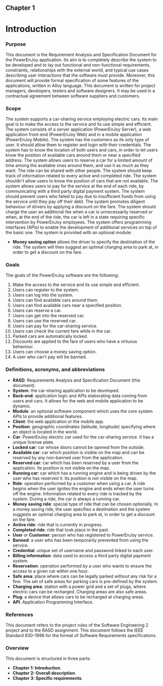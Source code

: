 ## Chapter 1

# Introduction


### Purpose

This document is the Requirement Analysis and Specification Document for the PowerEnJoy application. Its aim is to completely describe the system to be developed and to lay out functional and non-functional requirements, constraints, relationships with the external world, and typical use cases describing user interactions that the software must provide. Moreover, this document will provide formal specification of some features of the applications, written in Alloy language. This document is written for project managers, developers, testers and software designers. It may be used in a contractual agreement between software suppliers and customers.

### Scope

The system supports a car-sharing service employing electric cars.
Its main goal is to make the access to the service and its use simple and efficient.
The system consists of a server application (PowerEnJoy Server), a web application front-end (PowerEnJoy Web) and in a mobile application (PowerEnJoy Mobile).
The system has the customers as its only type of user. It should allow them to register and login with their credentials.
The system has to know the location of both users and cars, in order to let users know the position of available cars around them or near a specified address.
The system allows users to reserve a car for a limited amount of time among the available ones around them, and use it as much as they want. The ride can be shared with other people.
The system should keep track of information related to every active and completed ride.
The system shouldn't allow users to know the position of cars that are not available.
The system allows users to pay for the service at the end of each ride, by communicating with a third party digital payment system.
The system should prevent users who failed to pay due to insufficient funds from using the service until they pay off their debt.
The system promotes diligent behaviour of drivers by applying a discount on the fare.
The system should charge the user an additional fee when a car is unnecessarily reserved or when, at the end of the ride, the car is left in a state requiring specific intervention by PowerEnJoy employees.
The system offers programming interfaces (APIs) to enable the development of additional services on top of the basic one.
The system is provided with an optional module:
- **Money saving option** allows the driver to specify the destination of the ride. The system will then suggest an optimal charging area to park at, in order to get a discount on the fare.

### Goals

The goals of the PowerEnJoy software are the following:

1. Make the access to the service and its use simple and efficient.
2. Users can register to the system.
3. Users can log into the system.
4. Users can find available cars around them.
5. Users can find available cars near a specified position.
6. Users can reserve a car.
7. Users can get into the reserved car.
8. Users can use the reserved car.
9. Users can pay for the car-sharing service.
10. Users can check the current fare while in the car.
11. Parked cars are automatically locked.
12. Discounts are applied to the fare of users who have a virtuous behaviour.
13. Users can choose a money saving option.
14. A user who can't pay will be banned.

### Definitions, acronyms, and abbreviations

- **RASD**: Requirements Analysis and Specification Document (this document).
- **System**: the car-sharing application to be developed.
- **Back-end**: application logic and APIs elaborating data coming from users and cars. It allows for the web and mobile application to be dynamic.
- **Module**: an optional software component which uses the core system APIs to provide additional features.
- **Client**: the web application or the mobile app.
- **Position**: geographic coordinates (latitude, longitude) specifying where an object is located in the world.
- **Car**: PowerEnJoy electric car used for the car-sharing service. It has a unique license plate.
- **Locked car**: car whose doors cannot be opened from the outside.
- **Available car**: car which position is visible on the map and can be reserved by any non-banned user from the application.
- **Reserved car**: car which has been reserved by a user from the application. Its position is not visible on the map.
- **Running car**: car which has a running engine and is being driven by the user who has reserved it. Its position is not visible on the map.
- **Ride**: operation performed by a customer when using a car. A ride begins when the user ignites the engine and ends when the user turns off the engine. Information related to every ride is tracked by the system. During a ride, the car is always a running car.
- **Money saving ride**: special type of ride that can be chosen optionally. In a money saving ride, the user specifies a destination and the system suggests an optimal charging area to park at, in order to get a discount on the fare.
- **Active ride**: ride that is currently in progress.
- **Completed ride**: ride that took place in the past.
- **User** or **Customer**: person who has registered to PowerEnJoy service.
- **Banned**: a user who has been temporarily prevented from using the service.
- **Credential**: unique set of username and password linked to each user.
- **Billing information**: data used to access a third party digital payment system.
- **Reservation**: operation performed by a user who wants to ensure the access to a given car within one hour.
- **Safe area**: place where cars can be legally parked without any risk for a fine. The set of safe areas for parking cars is pre-defined by the system.
- **Charging area**: station with a power grid and a set of plugs, where electric cars can be recharged. Charging areas are also safe areas.
- **Plug**: a device that allows cars to be recharged at charging areas.
- **API**: Application Programming Interface.

### References

This document refers to the project rules of the Software Engineering 2 project and to the RASD assignment.
This document follows the IEEE Standard 830-1998 for the format of Software Requirements specifications.

### Overview

This document is structured in three parts:

- **Chapter 1: Introduction**.
- **Chapter 2: Overall description**.
- **Chapter 3: Specific requirements**.